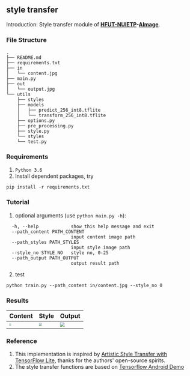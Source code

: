 ## style transfer

Introduction: Style transfer module of **[HFUT-NUIETP](https://github.com/HFUT-NUIETP)-[AImage](https://github.com/HFUT-NUIETP/AImage-app)**.

### File Structure

```
.
├── README.md
├── requirements.txt
├── in
│   └── content.jpg
├── main.py
├── out
│   └── output.jpg
└── utils
    ├── styles
    ├── models
    │   ├── predict_256_int8.tflite
    │   └── transform_256_int8.tflite
    ├── options.py
    ├── pre_processing.py
    ├── style.py
    └── styles
    └── test.py
```

### Requirements

1) ```Python 3.6```
2) Install dependent packages, try
```
pip install -r requirements.txt
```

### Tutorial

1) optional arguments (use ```python main.py -h```):

```
  -h, --help            show this help message and exit
  --path_content PATH_CONTENT
                        input content image path
  --path_styles PATH_STYLES
                        input style image path
  --style_no STYLE_NO   style no, 0-25
  --path_output PATH_OUTPUT
                        output result path
```

2) test

```
python train.py --path_content in/content.jpg --style_no 0
```

### Results

|  Content | Style  |  Output  |
|  ----  | ----  |  ----  |
| <img src="in/content.jpg" style="zoom:33%;" /> | <img src="utils/styles/style0.jpg" style="zoom:55%;" /> | <img src="out/output.jpg" style="zoom:75%;" /> |

### Reference

1) This implementation is inspired by [Artistic Style Transfer with TensorFlow Lite](https://colab.research.google.com/github/tensorflow/tensorflow/blob/master/tensorflow/lite/g3doc/models/style_transfer/overview.ipynb?hl=zh-cn), thanks for the authors' open-source spirits.
2) The style transfer functions are based on [Tensorflow Android Demo](https://www.tensorflow.org/lite/examples?hl=zh-cn)